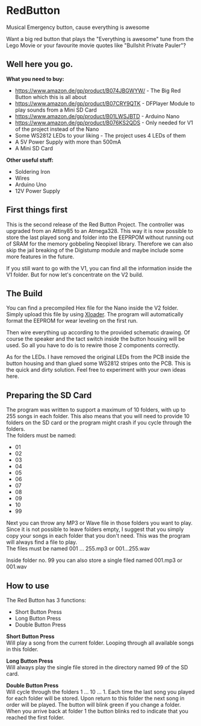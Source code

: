 # RedButton
Musical Emergency button, cause everything is awesome

Want a big red button that plays the "Everything is awesome" tune from the Lego Movie
or your favourite movie quotes like "Bullshit Private Pauler"?

## Well here you go.  
**What you need to buy:**

* https://www.amazon.de/gp/product/B074JBGWYW/ - The Big Red Button which this is all about
* https://www.amazon.de/gp/product/B07CRY9QTK - DFPlayer Module to play sounds from a Mini SD Card
* https://www.amazon.de/gp/product/B01LWSJBTD - Arduino Nano
* https://www.amazon.de/gp/product/B076KS2QDS - Only needed for V1 of the project instead of the Nano
* Some WS2812 LEDs to your liking - The project uses 4 LEDs of them
* A 5V Power Supply with more than 500mA
* A Mini SD Card

**Other useful stuff:**

* Soldering Iron
* Wires
* Arduino Uno
* 12V Power Supply

## First things first  
This is the second release of the Red Button Project. The controller was upgraded from an Attiny85 to an Atmega328. This way it is now possible to store the last played song and folder into the EEPRPOM without running out of SRAM for the memory gobbeling Neopixel library. Therefore we can also skip the jail breaking of the Digistump module and maybe include some more features in the future. 

If you still want to go with the V1, you can find all the information inside the V1 folder. But for now let's concentrate on the V2 build. 

## The Build
You can find a precompiled Hex file for the Nano inside the V2 folder. Simply upload this file by using [Xloader](http://www.hobbytronics.co.uk/arduino-xloader). The program will automatically format the EEPROM for wear leveling on the first run.  

Then wire everything up according to the provided schematic drawing. Of course the speaker and the tact switch inside the button housing will be used. So all you have to do is to rewire those 2 components correctly.  

As for the LEDs. I have removed the original LEDs from the PCB inside the button housing and than glued some WS2812 stripes onto the PCB. This is the quick and dirty solution. Feel free to experiment with your own ideas here.

## Preparing the SD Card
The program was written to support a maximum of 10 folders, with up to 255 songs in each folder. This also means that you will need to provide 10 folders on the SD card or the program might crash if you cycle through the folders.  
The folders must be named:  
* 01  
* 02  
* 03  
* 04  
* 05  
* 06  
* 07  
* 08  
* 09  
* 10  
* 99

Next you can throw any MP3 or Wave file in those folders you want to play. Since it is not possible to leave folders empty, I suggest that you simply copy your songs in each folder that you don't need. This was the program will always find a file to play.  
The files must be named 001 ... 255.mp3 or 001...255.wav

Inside folder no. 99 you can also store a single filed named 001.mp3 or 001.wav  

## How to use
The Red Button has 3 functions:  
* Short Button Press
* Long Button Press
* Double Button Press

**Short Button Press**  
Will play a song from the current folder. Looping through all available songs in this folder.

**Long Button Press**  
Will always play the single file stored in the directory named 99 of the SD card. 

**Double Button Press**  
Will cycle through the folders 1 ... 10 ... 1. Each time the last song you played for each folder will be stored. Upon return to this folder the next song in order will be played. The button will blink green if you change a folder. When you arrive back at folder 1 the button blinks red to indicate that you reached the first folder. 

